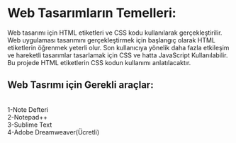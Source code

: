 # Web Tasarımların Temelleri:
Web tasarımı için HTML etiketleri ve CSS kodu kullanılarak gerçekleştirilir. Web uygulaması tasarımını gerçekleştirmek için başlangıç olarak HTML etiketlerin öğrenmek yeterli olur. Son kullanıcıya yönelik daha fazla etkileşim ve hareketli tasarımlar tasarlamak için CSS ve hatta JavaScript Kullanılabilir. Bu projede HTML etiketlerin CSS kodun kullanımı anlatılacaktır.
<br>
 ## Web Tasrımı için Gerekli araçlar:
 <br>1-Note Defteri
 <br>2-Notepad++
 <br>3-Sublime Text
 <br>4-Adobe Dreamweaver(Ücretli)

